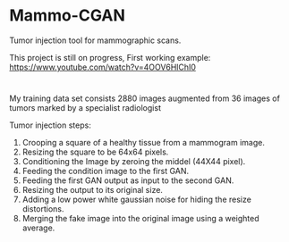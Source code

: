 # Mammo-CGAN
Tumor injection tool for mammographic scans.

This project is still on progress, First working example: https://www.youtube.com/watch?v=4OOV6HlChI0

#
My training data set consists 2880 images augmented from 36 images of tumors marked by a specialist radiologist

Tumor injection steps:
1. Crooping a square of a healthy tissue from a mammogram image.
2. Resizing the square to be 64x64 pixels.
3. Conditioning the Image by zeroing the middel (44X44 pixel).
4. Feeding the condition image to the first GAN.
5. Feeding the first GAN output as input to the second GAN.
6. Resizing the output to its original size.
7. Adding a low power white gaussian noise for hiding the resize distortions.
8. Merging the fake image into the original image using a weighted average.


